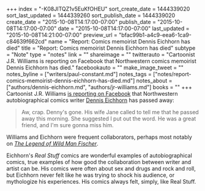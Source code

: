 +++
index = "-K08JITQZ1v5EuKfOHEU"
sort_create_date = 1444339020
sort_last_updated = 1444339260
sort_publish_date = 1444339020
create_date = "2015-10-08T14:17:00-07:00"
publish_date = "2015-10-08T14:17:00-07:00"
date = "2015-10-08T14:17:00-07:00"
last_updated = "2015-10-08T14:21:00-07:00"
preview_url = "bfac99b1-a4c9-eea6-1ca9-c84639f662cd"
name = "Report: Comics memoirist Dennis Eichhorn has died"
title = "Report: Comics memoirist Dennis Eichhorn has died"
subtype = "Note"
type = "notes"
link = ""
shareimage = ""
twitterauto = "Cartoonist J.R. Williams is reporting on Facebook that Northwestern comics memoirist Dennis Eichhorn has died."
facebookauto = ""
make_image_tweet = ""
notes_byline = ["writers/paul-constant.md"]
notes_tags = ["notes/report-comics-memoirist-dennis-eichhorn-has-died.md"]
notes_about = ["authors/dennis-eichhorn.md", "authors/jr-williams.md"]
books = ""
+++
Cartoonist J.R. Williams [is reporting on Facebook](https://www.facebook.com/photo.php?fbid=10206397492190268&set=a.1901014439207.111658.1057064475&type=3&theater) that Northwestern autobiographical comics writer [Dennis Eichhorn](https://en.wikipedia.org/wiki/Dennis_Eichhorn) has passed away: 

<blockquote>Aw, crap. Denny's gone. His wife Jane called to tell me that he passed away this morning. She suggested I put out the word. He was a great friend, and I'm sure gonna miss him.</blockquote>  

Williams and Eichhorn were frequent collaborators, perhaps most notably on [*The Legend of Wild Man Fischer*](http://www.topshelfcomix.com/catalog/the-legend-of-wild-man-fischer/417).

Eichhorn's *Real Stuff* comics are wonderful examples of autobiographical comics, true examples of how good the collaboration between writer and artist can be. His comics were often about sex and drugs and rock and roll, but Eichhorn never felt like he was trying to shock his audience, or mythologize his experiences. His comics always felt, simply, like Real Stuff.